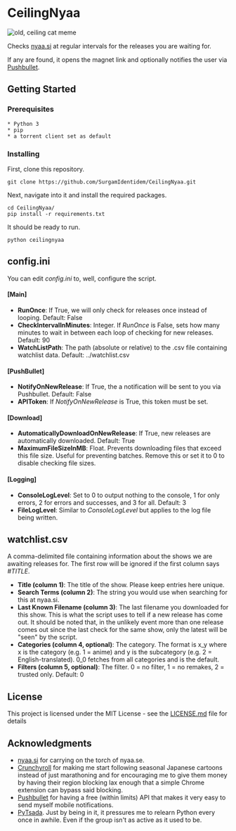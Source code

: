 # CeilingNyaa

![old, ceiling cat meme](https://i.imgflip.com/ijwq6.jpg)

Checks [nyaa.si](https://nyaa.si/) at regular intervals for the releases you are waiting for.

If any are found, it opens the magnet link and optionally notifies the user via [Pushbullet](https://pushbullet.com/).


## Getting Started

### Prerequisites
```
* Python 3
* pip
* a torrent client set as default
```

### Installing

First, clone this repository.
```
git clone https://github.com/SurgamIdentidem/CeilingNyaa.git
```

Next, navigate into it and install the required packages.
```
cd CeilingNyaa/
pip install -r requirements.txt
```

It should be ready to run.
```
python ceilingnyaa
```


## config.ini

You can edit _config.ini_ to, well, configure the script.

#### [Main]
- **RunOnce**: If True, we will only check for releases once instead of looping. Default: False
- **CheckIntervalInMinutes**: Integer. If _RunOnce_ is False, sets how many minutes to wait in between each loop of checking for new releases. Default: 90
- **WatchListPath**: The path (absolute or relative) to the .csv file containing watchlist data. Default: ../watchlist.csv

#### [PushBullet]
- **NotifyOnNewRelease**: If True, the a notification will be sent to you via Pushbullet. Default: False
- **APIToken**: If _NotifyOnNewRelease_ is True, this token must be set.

#### [Download]
- **AutomaticallyDownloadOnNewRelease**: If True, new releases are automatically downloaded. Default: True
- **MaximumFileSizeInMB**: Float. Prevents downloading files that exceed this file size. Useful for preventing batches. Remove this or set it to 0 to disable checking file sizes.

#### [Logging]
- **ConsoleLogLevel**: Set to 0 to output nothing to the console, 1 for only errors, 2 for errors and successes, and 3 for all. Default: 3
- **FileLogLevel**: Similar to _ConsoleLogLevel_ but applies to the log file being written.


## watchlist.csv

A comma-delimited file containing information about the shows we are awaiting releases for. The first row will be ignored if the first column says _#TITLE_.

* **Title (column 1)**: The title of the show. Please keep entries here unique.
* **Search Terms (column 2)**: The string you would use when searching for this at nyaa.si.
* **Last Known Filename (column 3)**: The last filename you downloaded for this show. This is what the script uses to tell if a new release has come out. It should be noted that, in the unlikely event more than one release comes out since the last check for the same show, only the latest will be "seen" by the script.
* **Categories (column 4, optional)**: The category. The format is x_y where x is the category (e.g. 1 = anime) and y is the subcategory (e.g. 2 = English-translated). 0_0 fetches from all categories and is the default.
* **Filters (column 5, optional)**: The filter. 0 = no filter, 1 = no remakes, 2 = trusted only. Default: 0

## License

This project is licensed under the MIT License - see the [LICENSE.md](LICENSE.md) file for details


## Acknowledgments

* [nyaa.si](https://nyaa.si/) for carrying on the torch of nyaa.se.
* [Crunchyroll](http://www.crunchyroll.com/) for making me start following seasonal Japanese cartoons instead of just marathoning and for encouraging me to give them money by having their region blocking lax enough that a simple Chrome extension can bypass said blocking.
* [Pushbullet](http://www.pushbullet.com/) for having a free (within limits) API that makes it very easy to send myself mobile notifications.
* [PyTsada](https://www.facebook.com/groups/itgpytsada/). Just by being in it, it pressures me to relearn Python every once in awhile. Even if the group isn't as active as it used to be.
